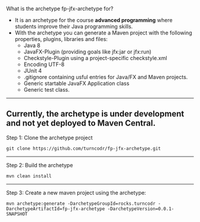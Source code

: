 What is the archetype fp-jfx-archetype for?
* It is an archetype for the course **advanced programming** where students improve their Java programming skills.
* With the archetype you can generate a Maven project with the following properties, plugins, libraries and files:
	* Java 8
	* JavaFX-Plugin (providing goals like jfx:jar or jfx:run)
	* Checkstyle-Plugin using a project-specific checkstyle.xml
	* Encoding UTF-8
	* JUnit 4
	* .gitignore containing usful entries for Java/FX and Maven projects.
	* Generic startable JavaFX Application class
	* Generic test class.
---
Currently, the archetype is under development and not yet deployed to Maven Central.
---
Step 1: Clone the archetype project
```
git clone https://github.com/turncodr/fp-jfx-archetype.git
```

---
Step 2: Build the archetype
```
mvn clean install
```

---
Step 3: Create a new maven project using the archetype:
```
mvn archetype:generate -DarchetypeGroupId=rocks.turncodr -DarchetypeArtifactId=fp-jfx-archetype -DarchetypeVersion=0.0.1-SNAPSHOT
```